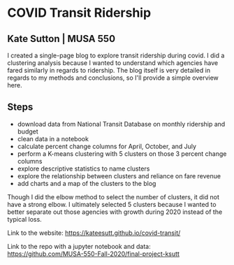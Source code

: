 # COVID Transit Ridership
## Kate Sutton | MUSA 550

I created a single-page blog to explore transit ridership during covid. I did a clustering analysis because I wanted to understand which agencies have fared similarly in regards to ridership. The blog itself is very detailed in regards to my methods and conclusions, so I'll provide a simple overview here. 

## Steps

- download data from National Transit Database on monthly ridership and budget
- clean data in a notebook
- calculate percent change columns for April, October, and July
- perform a K-means clustering with 5 clusters on those 3 percent change columns
- explore descriptive statistics to name clusters
- explore the relationship between clusters and reliance on fare revenue 
- add charts and a map of the clusters to the blog

Though I did the elbow method to select the number of clusters, it did not have a strong elbow. I ultimately selected 5 clusters because I wanted to better separate out those agencies with growth during 2020 instead of the typical loss. 

Link to the website: https://kateesutt.github.io/covid-transit/

Link to the repo with a jupyter notebook and data: https://github.com/MUSA-550-Fall-2020/final-project-ksutt
